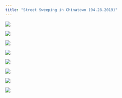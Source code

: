 ```yaml
---
title: "Street Sweeping in Chinatown (04.28.2019)"
---
```


![](https://res.cloudinary.com/dhngj18do/image/upload/f_auto,q_auto/v1/images/1b9685617fe699af1d0c9fac613eb045)

![](https://res.cloudinary.com/dhngj18do/image/upload/f_auto,q_auto/v1/images/dbf8ac6deaa4dc02d4ccaa4d9f68296e)

![](https://res.cloudinary.com/dhngj18do/image/upload/f_auto,q_auto/v1/images/fd6ddb1aa0bbf318353fc5d95d4c30b8)

![](https://res.cloudinary.com/dhngj18do/image/upload/f_auto,q_auto/v1/images/c4f8d209e6aa4c39514952e3ab3e105a)

![](https://res.cloudinary.com/dhngj18do/image/upload/f_auto,q_auto/v1/images/b70c4d0668b7819b17b72432a02f86e5)

![](https://res.cloudinary.com/dhngj18do/image/upload/f_auto,q_auto/v1/images/6733a1a863cfb38826bb7000d3e4dde8)

![](https://res.cloudinary.com/dhngj18do/image/upload/f_auto,q_auto/v1/images/973091e697413e0cf45662369363a1ec)

![](https://res.cloudinary.com/dhngj18do/image/upload/f_auto,q_auto/v1/images/97df725d8cefe0167ce9d02cc5e238c7)

